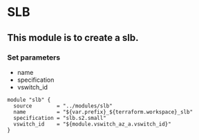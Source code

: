 # SLB 

## This module is to create a slb.

### Set parameters

* name
* specification
* vswitch_id
```
module "slb" {
  source        = "../modules/slb"
  name          = "${var.prefix}_${terraform.workspace}_slb"
  specification = "slb.s2.small"
  vswitch_id    = "${module.vswitch_az_a.vswitch_id}"
}
```
